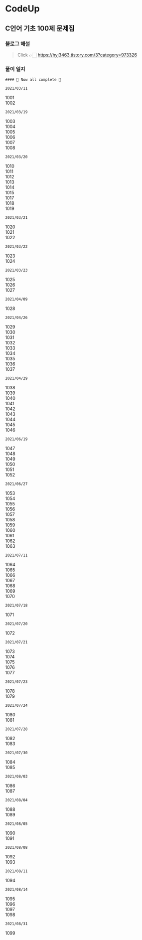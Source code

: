 # CodeUp
## C언어 기초 100제 문제집
### 블로그 해설
> Click 👉🏻 https://hyj3463.tistory.com/3?category=973326


### 풀이 일지
```
#### 💎 Now all complete 💎
```

```
2021/03/11  
```
1001  
1002  

```
2021/03/19  
```
1003  
1004  
1005  
1006  
1007  
1008  

```
2021/03/20  
```
1010  
1011  
1012  
1013  
1014  
1015  
1017  
1018  
1019  

```
2021/03/21  
```
1020  
1021  
1022 

```
2021/03/22 
```
1023  
1024  

```
2021/03/23  
```
1025  
1026  
1027

```
2021/04/09  
```
1028  

```
2021/04/26  
```
1029  
1030  
1031  
1032  
1033  
1034  
1035  
1036  
1037  

```
2021/04/29  
```
1038  
1039  
1040  
1041  
1042  
1043  
1044  
1045  
1046  

```
2021/06/19  
```
1047  
1048  
1049  
1050  
1051  
1052  

```
2021/06/27  
```
1053  
1054  
1055  
1056  
1057  
1058  
1059  
1060  
1061  
1062  
1063  

```
2021/07/11  
```
1064  
1065  
1066  
1067  
1068  
1069  
1070  

```
2021/07/18  
```
1071  

```
2021/07/20  
```
1072  

```
2021/07/21  
```
1073  
1074  
1075  
1076  
1077  

```
2021/07/23  
```
1078  
1079  

```
2021/07/24  
```
1080  
1081  

```
2021/07/28  
```
1082  
1083  

```
2021/07/30  
```
1084  
1085  

```
2021/08/03  
```
1086  
1087  

```
2021/08/04  
```
1088  
1089  

```
2021/08/05  
```
1090  
1091  

```
2021/08/08  
```
1092  
1093  

```
2021/08/11  
```
1094  

```
2021/08/14  
```
1095  
1096  
1097  
1098  

```
2021/08/31  
```
1099  

